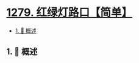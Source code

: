 # [1279. 红绿灯路口【简单】](https://github.com/Tdahuyou/TNotes.leetcode/tree/main/notes/1279.%20%E7%BA%A2%E7%BB%BF%E7%81%AF%E8%B7%AF%E5%8F%A3%E3%80%90%E7%AE%80%E5%8D%95%E3%80%91)

<!-- region:toc -->

- [1. 📝 概述](#1--概述)

<!-- endregion:toc -->

## 1. 📝 概述
